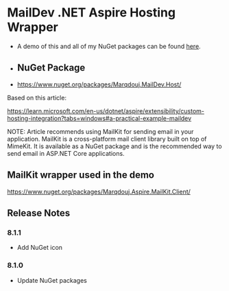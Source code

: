# MailDev .NET Aspire Hosting Wrapper
- A demo of this and all of my NuGet packages can be found [here](https://github.com/marqdouj/BlazorDemo/).

- ## NuGet Package
- https://www.nuget.org/packages/Marqdouj.MailDev.Host/

Based on this article:

https://learn.microsoft.com/en-us/dotnet/aspire/extensibility/custom-hosting-integration?tabs=windows#a-practical-example-maildev

NOTE: Article recommends using MailKit for sending email in your application. 
MailKit is a cross-platform mail client library built on top of MimeKit. 
It is available as a NuGet package and is the recommended way to send email in ASP.NET Core applications.

## MailKit wrapper used in the demo

https://www.nuget.org/packages/Marqdouj.Aspire.MailKit.Client/

## Release Notes
### 8.1.1
- Add NuGet icon

### 8.1.0
- Update NuGet packages

